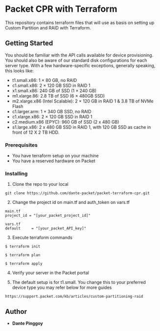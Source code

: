 # Packet CPR with Terraform

This repository contains terraform files that will use as basis on setting up Custom Partition and RAID with Terraform.

## Getting Started

You should be familiar with the API calls available for device provisioning. 
You should also be aware of our standard disk configurations for each server type.  With a few hardware-specific exceptions, generally speaking, this looks like:

* t1.small.x86:    1 × 80 GB, no RAID
* c1.small.x86:   2 × 120 GB SSD in RAID 1
* x1.small.x86:   240 GB of SSD (1 × 240 GB)
* m1.xlarge.86: 2.8 TB of SSD (6 × 480GB SSD)
* m2.xlarge.x86 (Intel Scalable): 2 × 120 GB in RAID 1 & 3.8 TB of NVMe Flash 
* c1.larger.arm: 1 × 340 GB SSD, no RAID
* c1.xlarge.x86:  2 × 120 GB SSD in RAID 1
* c2.medium.x86 (EPYC): 960 GB of SSD (2 x 480 GB)
* s1.large.x86:  2 x 480 GB SSD in RAID 1, with 120 GB SSD as cache in front of 12 X 2 TB HDD. 

### Prerequisites

* You have terraform setup on your machine
* You have a reserved hardware on Packet

### Installing

1. Clone the repo to your local

```
git clone https://github.com/dante-packet/packet-terraform-cpr.git
```

2. Change the project id on main.tf and auth_token on vars.tf

```
main.tf
project_id = "[your_packet_project_id]"

vars.tf
default     = "[your_packet_API_key]"
```
3. Execute terraform commands

```
$ terraform init

$ terraform plan

$ terraform apply

```

4. Verify your server in the Packet portal

5. The default setup is for t1.small. You change this to your preferred device type you may refer below for more guides

```
https://support.packet.com/kb/articles/custom-partitioning-raid
```

## Author

* **Dante Pinggoy** 

